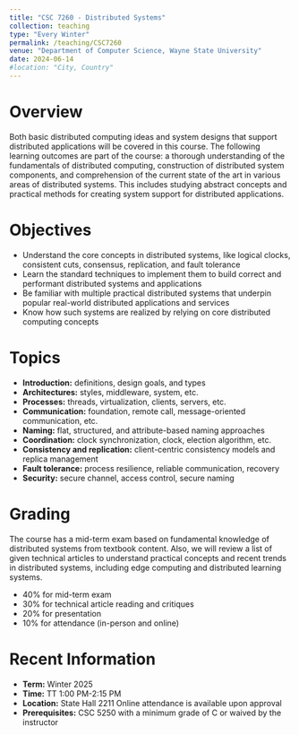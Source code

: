 ```yaml
---
title: "CSC 7260 - Distributed Systems"
collection: teaching
type: "Every Winter"
permalink: /teaching/CSC7260
venue: "Department of Computer Science, Wayne State University"
date: 2024-06-14
#location: "City, Country"
---
```


Overview
======

Both basic distributed computing ideas and system designs that support distributed applications will be covered in this course. The following learning outcomes are part of the course: a thorough understanding of the fundamentals of distributed computing, construction of distributed system components, and comprehension of the current state of the art in various areas of distributed systems. This includes studying abstract concepts and practical methods for creating system support for distributed applications.


Objectives
======

* Understand the core concepts in distributed systems, like logical clocks, consistent cuts, consensus, replication, and fault tolerance
* Learn the standard techniques to implement them to build correct and performant distributed systems and applications
* Be familiar with multiple practical distributed systems that underpin popular real-world distributed applications and services 
* Know how such systems are realized by relying on core distributed computing concepts


Topics
======

* **Introduction:** definitions, design goals, and types
* **Architectures:** styles, middleware, system, etc.
* **Processes:** threads, virtualization, clients, servers, etc.
* **Communication:** foundation, remote call, message-oriented communication, etc.
* **Naming:** flat, structured, and attribute-based naming approaches
* **Coordination:** clock synchronization, clock, election algorithm, etc.
* **Consistency and replication:** client-centric consistency models and replica management
* **Fault tolerance:** process resilience, reliable communication, recovery
* **Security:** secure channel, access control, secure naming

Grading
======

The course has a mid-term exam based on fundamental knowledge of distributed systems from textbook content. Also, we will review a list of given technical articles to understand practical concepts and recent trends in distributed systems, including edge computing and distributed learning systems.

* 40% for mid-term exam
* 30% for technical article reading and critiques
* 20% for presentation
* 10% for attendance (in-person and online)

Recent Information
======

* **Term:** Winter 2025
* **Time:** TT 1:00 PM-2:15 PM                        
* **Location:** State Hall 2211 Online attendance is available upon approval
* **Prerequisites:** CSC 5250 with a minimum grade of C or waived by the instructor 
